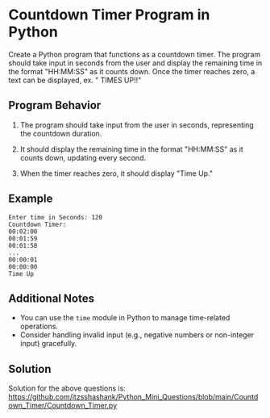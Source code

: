 # Countdown Timer Program in Python

Create a Python program that functions as a countdown timer. The program should take input in seconds from the user and display the remaining time in the format "HH:MM:SS" as it counts down. Once the timer reaches zero, a text can be displayed, ex. "  TIMES UP!!"

## Program Behavior

1. The program should take input from the user in seconds, representing the countdown duration.

2. It should display the remaining time in the format "HH:MM:SS" as it counts down, updating every second.

3. When the timer reaches zero, it should display "Time Up."

## Example

```plaintext
Enter time in Seconds: 120
Countdown Timer:
00:02:00
00:01:59
00:01:58
...
00:00:01
00:00:00
Time Up
```

## Additional Notes

- You can use the `time` module in Python to manage time-related operations.
- Consider handling invalid input (e.g., negative numbers or non-integer input) gracefully.

## Solution
Solution for the above questions is: https://github.com/itzsshashank/Python_Mini_Questions/blob/main/Countdown_Timer/Countdown_Timer.py
